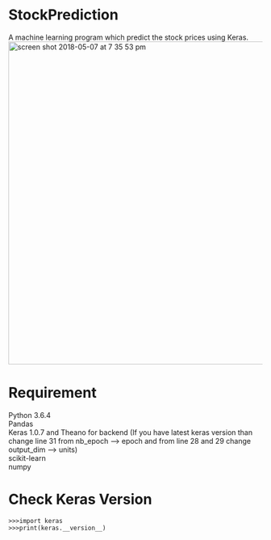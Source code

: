 # StockPrediction
A machine learning program which predict the stock prices using Keras.<br/>
<img width="639" alt="screen shot 2018-05-07 at 7 35 53 pm" src="https://user-images.githubusercontent.com/20112458/39706102-f180dd0a-522d-11e8-923d-3441f985959f.png">

# Requirement
Python 3.6.4<br/>
Pandas <br/>
Keras 1.0.7 and Theano for backend (If you have latest keras version than change line 31 from nb_epoch --> epoch and from line 28 and 29 change output_dim --> units)<br/> 
scikit-learn<br/>
numpy<br/>

# Check Keras Version
    >>>import keras
    >>>print(keras.__version__)
